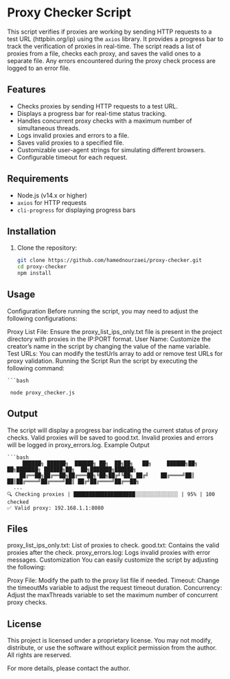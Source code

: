 # Proxy Checker Script

This script verifies if proxies are working by sending HTTP requests to a test URL (httpbin.org/ip) using the `axios` library. It provides a progress bar to track the verification of proxies in real-time. The script reads a list of proxies from a file, checks each proxy, and saves the valid ones to a separate file. Any errors encountered during the proxy check process are logged to an error file.

## Features
- Checks proxies by sending HTTP requests to a test URL.
- Displays a progress bar for real-time status tracking.
- Handles concurrent proxy checks with a maximum number of simultaneous threads.
- Logs invalid proxies and errors to a file.
- Saves valid proxies to a specified file.
- Customizable user-agent strings for simulating different browsers.
- Configurable timeout for each request.

## Requirements
- Node.js (v14.x or higher)
- `axios` for HTTP requests
- `cli-progress` for displaying progress bars

## Installation

1. Clone the repository:
   ```bash
   git clone https://github.com/hamednourzaei/proxy-checker.git
   cd proxy-checker
   npm install


## Usage
Configuration
Before running the script, you may need to adjust the following configurations:

Proxy List File: Ensure the proxy_list_ips_only.txt file is present in the project directory with proxies in the IP:PORT format.
User Name: Customize the creator’s name in the script by changing the value of the name variable.
Test URLs: You can modify the testUrls array to add or remove test URLs for proxy validation.
Running the Script
Run the script by executing the following command:

    ```bash

     node proxy_checker.js
## Output
The script will display a progress bar indicating the current status of proxy checks.
Valid proxies will be saved to good.txt.
Invalid proxies and errors will be logged in proxy_errors.log.
Example Output


    ```bash
         ██████╗ ██████╗  ██████╗ ██╗  ██╗██╗   ██╗     ██████╗██╗  ██╗███████╗ ██████╗██╗  ██╗███████╗██████╗
        ██╔══██╗██╔══██╗██╔═══██╗╚██╗██╔╝╚██╗ ██╔╝    ██╔════╝██║  ██║██╔════╝██╔════╝██║ ██╔╝██╔════╝██╔══██╗
      ...
    🔍 Checking proxies | ████████████████████░░░░░░░░░░░░░░ | 95% | 100 checked
    ✅ Valid proxy: 192.168.1.1:8080

## Files
proxy_list_ips_only.txt: List of proxies to check.
good.txt: Contains the valid proxies after the check.
proxy_errors.log: Logs invalid proxies with error messages.
Customization
You can easily customize the script by adjusting the following:

Proxy File: Modify the path to the proxy list file if needed.
Timeout: Change the timeoutMs variable to adjust the request timeout duration.
Concurrency: Adjust the maxThreads variable to set the maximum number of concurrent proxy checks.
## License
This project is licensed under a proprietary license. You may not modify, distribute, or use the software without explicit permission from the author. All rights are reserved.

For more details, please contact the author.

